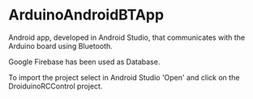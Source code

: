 # ArduinoAndroidBTApp
Android app, developed in Android Studio, that communicates with the Arduino board using Bluetooth.

Google Firebase has been used as Database.

To import the project select in Android Studio 'Open' and click on the DroiduinoRCControl project.
